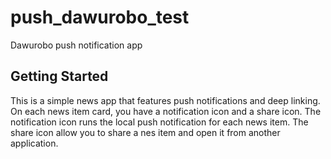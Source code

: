 # push_dawurobo_test

Dawurobo push notification app

## Getting Started

This is a simple news app that features push notifications and deep linking.
On each news item card, you have a notification icon and a share icon. 
The notification icon runs the local push notification for each news item.
The share icon allow you to share a nes item and open it from another application.